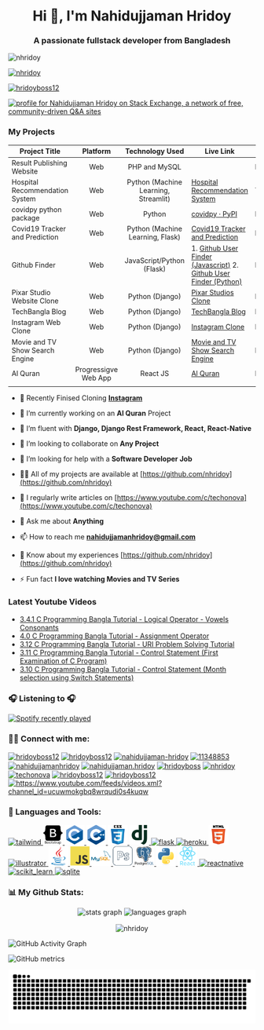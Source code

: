 <h1 align="center">Hi 👋, I'm Nahidujjaman Hridoy</h1>
<h3 align="center">A passionate fullstack developer from Bangladesh</h3>

<p align="left"> <img src="https://komarev.com/ghpvc/?username=nhridoy&label=Profile%20views&color=0e75b6&style=flat" alt="nhridoy" /> </p>

<p align="left"> <a href="https://github.com/ryo-ma/github-profile-trophy"><img src="https://github-profile-trophy.vercel.app/?username=nhridoy&theme=dracula" alt="nhridoy" /></a> </p>

<p align="left"> <a href="https://twitter.com/hridoyboss12" target="blank"><img src="https://img.shields.io/twitter/follow/hridoyboss12?logo=twitter&style=for-the-badge" alt="hridoyboss12" /></a> </p>

<a href="https://stackoverflow.com/users/11348853"><img src="https://stackexchange.com/users/flair/15727758.png?theme=dark" width="208" height="58" alt="profile for Nahidujjaman Hridoy on Stack Exchange, a network of free, community-driven Q&amp;A sites" title="profile for Nahidujjaman Hridoy on Stack Exchange, a network of free, community-driven Q&amp;A sites"></a>

### My Projects
| Project Title  | Platform  | Technology Used  | Live Link  | Role  |
| ------------ | :------------: | :------------: | ------------ | ------------ |
| Result Publishing Website  | Web  | PHP and MySQL  |   | Individual  |
| Hospital Recommendation System  | Web  | Python (Machine Learning, Streamlit)  | [Hospital Recommendation System](https://share.streamlit.io/nhridoy/hospital-recommendation-system/main/Hospital_Recommender.py "Hospital Recommendation System")  | TeamWork  |
|  covidpy python package  | Web  | Python  | [covidpy · PyPI](https://pypi.org/project/covidpy/ "covidpy · PyPI")  | Individual  |
| Covid19 Tracker and Prediction  | Web  | Python (Machine Learning, Flask)  | [Covid19 Tracker and  Prediction](http://covid19-predict.herokuapp.com/ "Covid19 Tracker and  Prediction")   | Individual |
| Github Finder  | Web  | JavaScript/Python (Flask)  | 1. [Github User Finder (Javascript)](https://nhridoy.github.io/github-finder/ "Github User Finder (Javascript)") 2. [Github User Finder (Python)](http://github-profile-lookup.herokuapp.com/ "Github User Finder (Python)")  | Individual  |
| Pixar Studio Website Clone  | Web  |  Python (Django)  | [Pixar Studios Clone](http://nhridoy-pixar-clone.herokuapp.com/ "Pixar Studios Clone")  | Individual  |
| TechBangla Blog  | Web  |  Python (Django)  | [TechBangla Blog](https://nhridoy-django-blog-one.herokuapp.com/ "TechBangla Blog")  | Individual  |
| Instagram Web Clone  | Web  |  Python (Django)  | [Instagram Clone](http://nhridoy-instagram-clone.herokuapp.com/ "Instagram Clone")  | Individual  |
| Movie and TV Show Search Engine  | Web  |  Python (Django)  | [Movie and TV Show Search Engine](https://movie-and-tv.herokuapp.com/ "Movie and TV Show Search Engine")  | Individual  |
| Al Quran  |  Progressigve Web App | React JS  | [Al Quran](https://elated-spence-963691.netlify.app/)  | Individual  |
|   |   |   |   |   |




- 🔭 Recently Finised Cloning [**Instagram**](https://nhridoy-instagram-clone.herokuapp.com)

- 🔭 I’m currently working on an **Al Quran** Project

- 🌱 I’m fluent with **Django, Django Rest Framework, React, React-Native**

- 👯 I’m looking to collaborate on **Any Project**

- 🤝 I’m looking for help with a **Software Developer Job**

- 👨‍💻 All of my projects are available at [https://github.com/nhridoy](https://github.com/nhridoy)

- 📝 I regularly write articles on [https://www.youtube.com/c/techonova](https://www.youtube.com/c/techonova)

- 💬 Ask me about **Anything**

- 📫 How to reach me **nahidujjamanhridoy@gmail.com**

- 📄 Know about my experiences [https://github.com/nhridoy](https://github.com/nhridoy)

- ⚡ Fun fact **I love watching Movies and TV Series**

### Latest Youtube Videos
<!-- YOUTUBE:START -->
- [3.4.1 C Programming Bangla Tutorial -  Logical Operator - Vowels Consonants](https://www.youtube.com/watch?v=CsjRPMOI6oQ)
- [4.0 C Programming Bangla Tutorial - Assignment Operator](https://www.youtube.com/watch?v=K2GaCDgzWX0)
- [3.12 C Programming Bangla Tutorial - URI Problem Solving Tutorial](https://www.youtube.com/watch?v=rVi4703p9HY)
- [3.11 C Programming Bangla Tutorial - Control Statement &lpar;First Examination of C Program&rpar;](https://www.youtube.com/watch?v=SY66v5WqLn8)
- [3.10 C Programming Bangla Tutorial - Control Statement &lpar;Month selection using Switch Statements&rpar;](https://www.youtube.com/watch?v=qkK0d1eqiZE)
<!-- YOUTUBE:END -->

### 🎧 Listening to 🎧
[![Spotify recently played](https://spotify-recently-played-readme.vercel.app/api?user=76g3a8l8c1uhjzpkcxd8o2w5x&unique=true)](https://open.spotify.com/user/76g3a8l8c1uhjzpkcxd8o2w5x)

###

<h3 align="left">🙋‍♂️ Connect with me:</h3>
<p align="left">
<a href="https://codepen.io/hridoyboss12" target="blank"><img align="center" src="https://raw.githubusercontent.com/rahuldkjain/github-profile-readme-generator/master/src/images/icons/Social/codepen.svg" alt="hridoyboss12" height="30" width="40" /></a>
<a href="https://twitter.com/hridoyboss12" target="blank"><img align="center" src="https://raw.githubusercontent.com/rahuldkjain/github-profile-readme-generator/master/src/images/icons/Social/twitter.svg" alt="hridoyboss12" height="30" width="40" /></a>
<a href="https://linkedin.com/in/nahidujjaman-hridoy" target="blank"><img align="center" src="https://raw.githubusercontent.com/rahuldkjain/github-profile-readme-generator/master/src/images/icons/Social/linked-in-alt.svg" alt="nahidujjaman-hridoy" height="30" width="40" /></a>
<a href="https://stackoverflow.com/users/11348853" target="blank"><img align="center" src="https://raw.githubusercontent.com/rahuldkjain/github-profile-readme-generator/master/src/images/icons/Social/stack-overflow.svg" alt="11348853" height="30" width="40" /></a>
<a href="https://kaggle.com/nahidujjamanhridoy" target="blank"><img align="center" src="https://raw.githubusercontent.com/rahuldkjain/github-profile-readme-generator/master/src/images/icons/Social/kaggle.svg" alt="nahidujjamanhridoy" height="30" width="40" /></a>
<a href="https://fb.com/nahidujjaman.hridoy" target="blank"><img align="center" src="https://raw.githubusercontent.com/rahuldkjain/github-profile-readme-generator/master/src/images/icons/Social/facebook.svg" alt="nahidujjaman.hridoy" height="30" width="40" /></a>
<a href="https://instagram.com/hridoyboss" target="blank"><img align="center" src="https://raw.githubusercontent.com/rahuldkjain/github-profile-readme-generator/master/src/images/icons/Social/instagram.svg" alt="hridoyboss" height="30" width="40" /></a>
<a href="https://www.behance.net/nhridoy" target="blank"><img align="center" src="https://raw.githubusercontent.com/rahuldkjain/github-profile-readme-generator/master/src/images/icons/Social/behance.svg" alt="nhridoy" height="30" width="40" /></a>
<a href="https://www.youtube.com/c/techonova" target="blank"><img align="center" src="https://raw.githubusercontent.com/rahuldkjain/github-profile-readme-generator/master/src/images/icons/Social/youtube.svg" alt="techonova" height="30" width="40" /></a>
<a href="https://www.hackerrank.com/hridoyboss12" target="blank"><img align="center" src="https://raw.githubusercontent.com/rahuldkjain/github-profile-readme-generator/master/src/images/icons/Social/hackerrank.svg" alt="hridoyboss12" height="30" width="40" /></a>
<a href="https://www.leetcode.com/hridoyboss12" target="blank"><img align="center" src="https://raw.githubusercontent.com/rahuldkjain/github-profile-readme-generator/master/src/images/icons/Social/leet-code.svg" alt="hridoyboss12" height="30" width="40" /></a>
<a href="/https://www.youtube.com/feeds/videos.xml?channel_id=ucuwmokgbq8wrqudi0s4kuqw" target="blank"><img align="center" src="https://raw.githubusercontent.com/rahuldkjain/github-profile-readme-generator/master/src/images/icons/Social/rss.svg" alt="https://www.youtube.com/feeds/videos.xml?channel_id=ucuwmokgbq8wrqudi0s4kuqw" height="30" width="40" /></a>
</p>

<h3 align="left">🚀 Languages and Tools:</h3>
<p align="left"> 
<a href="https://tailwindcss.com/" target="_blank" rel="noreferrer"> <img src="https://www.vectorlogo.zone/logos/tailwindcss/tailwindcss-icon.svg" alt="tailwind" width="40" height="40"/> </a> <a href="https://getbootstrap.com" target="_blank"> <img src="https://raw.githubusercontent.com/devicons/devicon/master/icons/bootstrap/bootstrap-plain-wordmark.svg" alt="bootstrap" width="40" height="40"/> </a> <a href="https://www.cprogramming.com/" target="_blank"> <img src="https://raw.githubusercontent.com/devicons/devicon/master/icons/c/c-original.svg" alt="c" width="40" height="40"/> </a> <a href="https://www.w3schools.com/cpp/" target="_blank"> <img src="https://raw.githubusercontent.com/devicons/devicon/master/icons/cplusplus/cplusplus-original.svg" alt="cplusplus" width="40" height="40"/> </a> <a href="https://www.w3schools.com/css/" target="_blank"> <img src="https://raw.githubusercontent.com/devicons/devicon/master/icons/css3/css3-original-wordmark.svg" alt="css3" width="40" height="40"/> </a> <a href="https://www.djangoproject.com/" target="_blank"> <img src="https://raw.githubusercontent.com/devicons/devicon/master/icons/django/django-plain.svg" alt="django" width="40" height="40"/> </a> <a href="https://flask.palletsprojects.com/" target="_blank"> <img src="https://www.vectorlogo.zone/logos/pocoo_flask/pocoo_flask-icon.svg" alt="flask" width="40" height="40"/> </a> <a href="https://heroku.com" target="_blank"> <img src="https://www.vectorlogo.zone/logos/heroku/heroku-icon.svg" alt="heroku" width="40" height="40"/> </a> <a href="https://www.w3.org/html/" target="_blank"> <img src="https://raw.githubusercontent.com/devicons/devicon/master/icons/html5/html5-original-wordmark.svg" alt="html5" width="40" height="40"/> </a> <a href="https://www.adobe.com/in/products/illustrator.html" target="_blank"> <img src="https://www.vectorlogo.zone/logos/adobe_illustrator/adobe_illustrator-icon.svg" alt="illustrator" width="40" height="40"/> </a> <a href="https://www.java.com" target="_blank"> <img src="https://raw.githubusercontent.com/devicons/devicon/master/icons/java/java-original.svg" alt="java" width="40" height="40"/> </a> <a href="https://developer.mozilla.org/en-US/docs/Web/JavaScript" target="_blank"> <img src="https://raw.githubusercontent.com/devicons/devicon/master/icons/javascript/javascript-original.svg" alt="javascript" width="40" height="40"/> </a> <a href="https://www.mysql.com/" target="_blank"> <img src="https://raw.githubusercontent.com/devicons/devicon/master/icons/mysql/mysql-original-wordmark.svg" alt="mysql" width="40" height="40"/> </a> <a href="https://www.photoshop.com/en" target="_blank"> <img src="https://raw.githubusercontent.com/devicons/devicon/master/icons/photoshop/photoshop-line.svg" alt="photoshop" width="40" height="40"/> </a> <a href="https://www.postgresql.org" target="_blank"> <img src="https://raw.githubusercontent.com/devicons/devicon/master/icons/postgresql/postgresql-original-wordmark.svg" alt="postgresql" width="40" height="40"/> </a> <a href="https://www.python.org" target="_blank"> <img src="https://raw.githubusercontent.com/devicons/devicon/master/icons/python/python-original.svg" alt="python" width="40" height="40"/> </a> <a href="https://reactjs.org/" target="_blank"> <img src="https://raw.githubusercontent.com/devicons/devicon/master/icons/react/react-original-wordmark.svg" alt="react" width="40" height="40"/> </a> <a href="https://reactnative.dev/" target="_blank"> <img src="https://reactnative.dev/img/header_logo.svg" alt="reactnative" width="40" height="40"/> </a> <a href="https://scikit-learn.org/" target="_blank"> <img src="https://upload.wikimedia.org/wikipedia/commons/0/05/Scikit_learn_logo_small.svg" alt="scikit_learn" width="40" height="40"/> </a> <a href="https://www.sqlite.org/" target="_blank"> <img src="https://www.vectorlogo.zone/logos/sqlite/sqlite-icon.svg" alt="sqlite" width="40" height="40"/> </a> </p>

<h3 align="left">📊 My Github Stats:</h3>


<div align="center">
  <img src="https://github-readme-stats.vercel.app/api?hide_title=false&hide_rank=false&show_icons=true&include_all_commits=true&count_private=true&disable_animations=false&theme=dracula&locale=en&hide_border=false&username=nhridoy" height="150" alt="stats graph"  />
  <img src="https://github-readme-stats.vercel.app/api/top-langs?locale=en&hide_title=false&layout=compact&card_width=320&langs_count=5&theme=dracula&hide_border=false&username=nhridoy" height="150" alt="languages graph"  />
<p><img align="center" src="https://github-readme-streak-stats.herokuapp.com/?user=nhridoy&theme=dracula" alt="nhridoy" /></p>
</div>


![GitHub Activity Graph](https://activity-graph.herokuapp.com/graph?username=nhridoy&bg_color=0D1117&color=5BCDEC&line=5BCDEC&point=FFFFFF&hide_border=true)

![GitHub metrics](https://metrics.lecoq.io/nhridoy)
<div align="center">
<img src="https://raw.githubusercontent.com/nhridoy/nhridoy/output/snake.svg" alt="Snake animation" />
</div>

